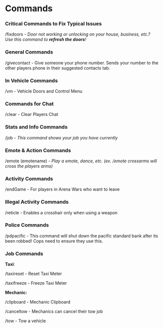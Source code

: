 # Commands

### Critical Commands to Fix Typical Issues

/fixdoors - _Door not working or unlocking on your house, business, etc.? Use this command to **refresh the doors**!_

### General Commands

/givecontact - Give someone your phone number. Sends your number to the other players phone in their suggested contacts tab.

### In Vehicle Commands

/vm - Vehicle Doors and Control Menu

### Commands for Chat

/clear - Clear Players Chat

### Stats and Info Commands

/job - _This command shows your job you have currently_

### Emote & Action Commands

/emote (emotename) - _Play a emote, dance, etc. (ex. /emote crossarms will cross the players arms)_

### Activity Commands

/endGame - For players in Arena Wars who want to leave

### Illegal Activity Commands

/reticle - Enables a crosshair only when using a weapon

### Police Commands

/pdpacific - This command will shut down the pacific standard bank after its been robbed! Cops need to ensure they use this.

### Job Commands

**Taxi**:

/taxireset - Reset Taxi Meter

/taxifreeze - Freeze Taxi Meter

**Mechanic:**

/clipboard - Mechanic Clipboard

/canceltow - Mechanics can cancel their tow job

/tow - Tow a vehicle
